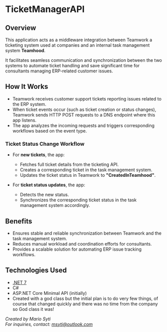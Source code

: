 # TicketManagerAPI

## Overview

This application acts as a middleware integration between Teamwork a ticketing system used at companies and an internal task management system **Teamhood**.

It facilitates seamless communication and synchronization between the two systems to automate ticket handling and save significant time for consultants managing ERP-related customer issues.

## How It Works

- Teamwork receives customer support tickets reporting issues related to the ERP system.
- When ticket events occur (such as ticket creation or status changes), Teamwork sends HTTP POST requests to a DNS endpoint where this app listens.
- The app analyzes the incoming requests and triggers corresponding workflows based on the event type.

### Ticket Status Change Workflow

- For **new tickets**, the app:
  - Fetches full ticket details from the ticketing API.
  - Creates a corresponding ticket in the task management system.
  - Updates the ticket status in Teamwork to **"CreatedInTeamhood"**.

- For **ticket status updates**, the app:
  - Detects the new status.
  - Synchronizes the corresponding ticket status in the task management system accordingly.

## Benefits

- Ensures stable and reliable synchronization between Teamwork and the task management system.
- Reduces manual workload and coordination efforts for consultants.
- Provides a scalable solution for automating ERP issue tracking workflows.

## Technologies Used

- [.NET 7](https://dotnet.microsoft.com/)
- C#
- ASP.NET Core Minimal API (initially)
- Created with a god class but the initial plan is to do very few things, of course that changed quickly and there was no time from the company so God class it was!

*Created by Mario Syti*  
*For inquiries, contact: msyti@outlook.com*
